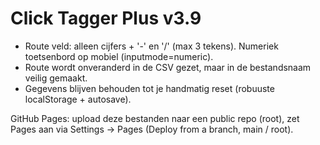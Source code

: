 # Click Tagger Plus v3.9

- Route veld: alleen cijfers + '-' en '/' (max 3 tekens). Numeriek toetsenbord op mobiel (inputmode=numeric).
- Route wordt onveranderd in de CSV gezet, maar in de bestandsnaam veilig gemaakt.
- Gegevens blijven behouden tot je handmatig reset (robuuste localStorage + autosave).

GitHub Pages: upload deze bestanden naar een public repo (root), zet Pages aan via Settings → Pages (Deploy from a branch, main / root).
